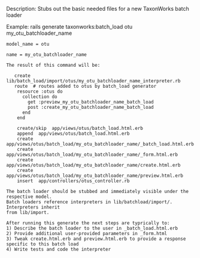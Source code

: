 Description:
    Stubs out the basic needed files for a new TaxonWorks batch loader 

Example:
    rails generate taxonworks:batch_load otu my_otu_batchloader_name

    model_name = otu 

    name = my_otu_batchloader_name 
    
    The result of this command will be:
      
       create  lib/batch_load/import/otus/my_otu_batchloader_name_interpreter.rb
       route  # routes added to otus by batch_load generator
        resource :otus do
          collection do
            get :preview_my_otu_batchloader_name_batch_load
            post :create_my_otu_batchloader_name_batch_load
          end
        end

        create/skip  app/views/otus/batch_load.html.erb
        append  app/views/otus/batch_load.html.erb
        create  app/views/otus/batch_load/my_otu_batchloader_name/_batch_load.html.erb
        create  app/views/otus/batch_load/my_otu_batchloader_name/_form.html.erb
        create  app/views/otus/batch_load/my_otu_batchloader_name/create.html.erb
        create  app/views/otus/batch_load/my_otu_batchloader_name/preview.html.erb
        insert  app/controllers/otus_controller.rb

    The batch loader should be stubbed and immediately visible under the respective model.
    Batch loaders reference interpreters in lib/batchload/import/.  Interpreters inherit
    from lib/import. 

    After running this generate the next steps are typrically to:
    1) Describe the batch loader to the user in _batch_load.html.erb  
    2) Provide additional user-provided parameters in _form.html
    3) Tweak create.html.erb and preview.html.erb to provide a response specific to this batch load
    4) Write tests and code the interpreter
